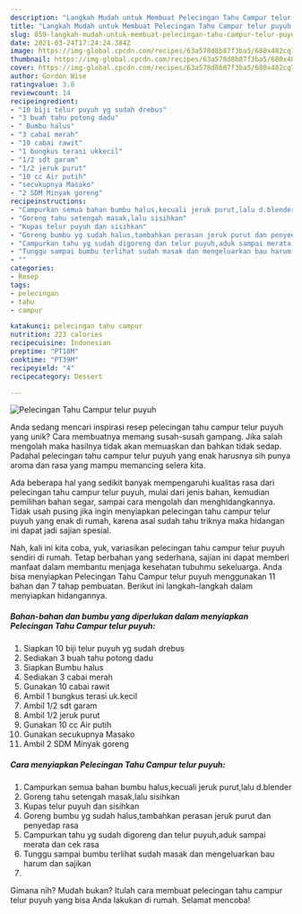 ```yaml
---
description: "Langkah Mudah untuk Membuat Pelecingan Tahu Campur telur puyuh Anti Gagal"
title: "Langkah Mudah untuk Membuat Pelecingan Tahu Campur telur puyuh Anti Gagal"
slug: 859-langkah-mudah-untuk-membuat-pelecingan-tahu-campur-telur-puyuh-anti-gagal
date: 2021-03-24T17:24:24.384Z
image: https://img-global.cpcdn.com/recipes/63a578d8b87f3ba5/680x482cq70/pelecingan-tahu-campur-telur-puyuh-foto-resep-utama.jpg
thumbnail: https://img-global.cpcdn.com/recipes/63a578d8b87f3ba5/680x482cq70/pelecingan-tahu-campur-telur-puyuh-foto-resep-utama.jpg
cover: https://img-global.cpcdn.com/recipes/63a578d8b87f3ba5/680x482cq70/pelecingan-tahu-campur-telur-puyuh-foto-resep-utama.jpg
author: Gordon Wise
ratingvalue: 3.8
reviewcount: 14
recipeingredient:
- "10 biji telur puyuh yg sudah drebus"
- "3 buah tahu potong dadu"
- " Bumbu halus"
- "3 cabai merah"
- "10 cabai rawit"
- "1 bungkus terasi ukkecil"
- "1/2 sdt garam"
- "1/2 jeruk purut"
- "10 cc Air putih"
- "secukupnya Masako"
- "2 SDM Minyak goreng"
recipeinstructions:
- "Campurkan semua bahan bumbu halus,kecuali jeruk purut,lalu d.blender"
- "Goreng tahu setengah masak,lalu sisihkan"
- "Kupas telur puyuh dan sisihkan"
- "Goreng bumbu yg sudah halus,tambahkan perasan jeruk purut dan penyedap rasa"
- "Campurkan tahu yg sudah digoreng dan telur puyuh,aduk sampai merata dan cek rasa"
- "Tunggu sampai bumbu terlihat sudah masak dan mengeluarkan bau harum dan sajikan"
- ""
categories:
- Resep
tags:
- pelecingan
- tahu
- campur

katakunci: pelecingan tahu campur 
nutrition: 223 calories
recipecuisine: Indonesian
preptime: "PT18M"
cooktime: "PT39M"
recipeyield: "4"
recipecategory: Dessert

---
```



![Pelecingan Tahu Campur telur puyuh](https://img-global.cpcdn.com/recipes/63a578d8b87f3ba5/680x482cq70/pelecingan-tahu-campur-telur-puyuh-foto-resep-utama.jpg)

Anda sedang mencari inspirasi resep pelecingan tahu campur telur puyuh yang unik? Cara membuatnya memang susah-susah gampang. Jika salah mengolah maka hasilnya tidak akan memuaskan dan bahkan tidak sedap. Padahal pelecingan tahu campur telur puyuh yang enak harusnya sih punya aroma dan rasa yang mampu memancing selera kita.

Ada beberapa hal yang sedikit banyak mempengaruhi kualitas rasa dari pelecingan tahu campur telur puyuh, mulai dari jenis bahan, kemudian pemilihan bahan segar, sampai cara mengolah dan menghidangkannya. Tidak usah pusing jika ingin menyiapkan pelecingan tahu campur telur puyuh yang enak di rumah, karena asal sudah tahu triknya maka hidangan ini dapat jadi sajian spesial.




Nah, kali ini kita coba, yuk, variasikan pelecingan tahu campur telur puyuh sendiri di rumah. Tetap berbahan yang sederhana, sajian ini dapat memberi manfaat dalam membantu menjaga kesehatan tubuhmu sekeluarga. Anda bisa menyiapkan Pelecingan Tahu Campur telur puyuh menggunakan 11 bahan dan 7 tahap pembuatan. Berikut ini langkah-langkah dalam menyiapkan hidangannya.

<!--inarticleads1-->

##### Bahan-bahan dan bumbu yang diperlukan dalam menyiapkan Pelecingan Tahu Campur telur puyuh:

1. Siapkan 10 biji telur puyuh yg sudah drebus
1. Sediakan 3 buah tahu potong dadu
1. Siapkan  Bumbu halus
1. Sediakan 3 cabai merah
1. Gunakan 10 cabai rawit
1. Ambil 1 bungkus terasi uk.kecil
1. Ambil 1/2 sdt garam
1. Ambil 1/2 jeruk purut
1. Gunakan 10 cc Air putih
1. Gunakan secukupnya Masako
1. Ambil 2 SDM Minyak goreng




<!--inarticleads2-->

##### Cara menyiapkan Pelecingan Tahu Campur telur puyuh:

1. Campurkan semua bahan bumbu halus,kecuali jeruk purut,lalu d.blender
1. Goreng tahu setengah masak,lalu sisihkan
1. Kupas telur puyuh dan sisihkan
1. Goreng bumbu yg sudah halus,tambahkan perasan jeruk purut dan penyedap rasa
1. Campurkan tahu yg sudah digoreng dan telur puyuh,aduk sampai merata dan cek rasa
1. Tunggu sampai bumbu terlihat sudah masak dan mengeluarkan bau harum dan sajikan
1. 




Gimana nih? Mudah bukan? Itulah cara membuat pelecingan tahu campur telur puyuh yang bisa Anda lakukan di rumah. Selamat mencoba!
